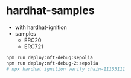 # hardhat-samples

- with hardhat-ignition
- samples
  - ERC20
  - ERC721

```bash
npm run deploy:nft-debug:sepolia
npm run deploy:nft-debug-2:sepolia
# npx hardhat ignition verify chain-11155111
```
